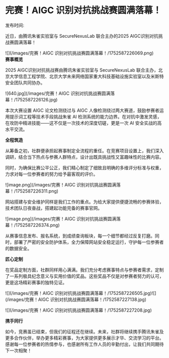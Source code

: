 # 完赛！AIGC 识别对抗挑战赛圆满落幕！

发布时间: 

近日，由腾讯朱雀实验室与 SecureNexusLab 联合主办的2025 AIGC识别对抗挑战赛圆满落幕！

  
![](/images/完赛！AIGC 识别对抗挑战赛圆满落幕！/1752587226069.png)  
**赛事概览**  
  
  

2025 AIGC识别对抗挑战赛由腾讯朱雀实验室与 SecureNexusLab
联合主办，北京大学信息工程学院、北京大学未来网络国家重大科技基础设施实验室以及米斯特安全团队共同协办。

![640.jpg](/images/完赛！AIGC 识别对抗挑战赛圆满落幕！/1752587226126.jpg)

本次大赛设置 AIGC 论文检测绕过与 AIGC 人像检测绕过两大赛道，鼓励参赛者运用提示词工程等技术手段挑战朱雀 AI
检测系统的能力边界。在对抗中激发灵感，在攻防中精进技能——这不仅是一次技术的深度切磋，更是一次 AI 安全实战的高水平交流。  
  
**全程筑造**  
  
  

从筹备之初，社群便承担起赛事制定全流程的重任。在竞赛项目设置上，我们深入调研，结合当下热点与参赛人群特点，设计出既具挑战性又富趣味性的比赛内容。

同时，为确保比赛公平公正，我们精心制定了细致且明确的多维评分标准与权重，力求对每一位参赛者的努力给予最客观的评价。

![image.png](/images/完赛！AIGC 识别对抗挑战赛圆满落幕！/1752587226311.png)

网站搭建与安全维护同样是我们工作的重点。为给大家提供便捷流畅的参赛体验，技术团队日夜奋战，搭建起功能完备的赛事官网。

![image.png](/images/完赛！AIGC 识别对抗挑战赛圆满落幕！/1752587226374.png)

从赛事信息发布、报名系统，到成绩查询板块，每一个细节都经过反复打磨。同时，部署了严密的安全防护体系，全力保障网站安全稳定运行，守护每一位参赛者的数据安全。

  

  

**匠心定制**  
  
  

  

  

在奖品定制方面，社群同样用心满满。我们充分考虑赛事特点与参赛者需求，定制了一系列极具纪念意义与实用价值的奖品。这些奖品不仅是对参赛者努力的认可，更是这场精彩赛事的独特见证。

  

![](/images/完赛！AIGC 识别对抗挑战赛圆满落幕！/1752587226505.jpg)![](/images/完赛！AIGC
识别对抗挑战赛圆满落幕！/1752587227138.jpg)

  

![](/images/完赛！AIGC 识别对抗挑战赛圆满落幕！/1752587227208.jpg)  

  

**携手同行**  
  
  
  
如今，竞赛虽已结束，但我们的征程还在继续。未来，社群将继续携手腾讯朱雀及更多合作伙伴，举办更多精彩赛事，为大家提供更多展示才华、交流学习的平台。感谢每一位参赛者的热情参与，也感谢所有工作人员的辛勤付出，让我们共同期待下一次相聚！

  

